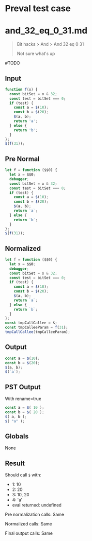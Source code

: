 # Preval test case

# and_32_eq_0_31.md

> Bit hacks > And > And 32 eq 0 31
>
> Not sure what's up

#TODO

## Input

`````js filename=intro
function f(x) {
  const bitSet = x & 32;
  const test = bitSet === 0;
  if (test) {
    const a = $(10);
    const b = $(20);
    $(a, b);
    return 'a';
  } else {
    return 'b';
  }
};
$(f(31));
`````

## Pre Normal


`````js filename=intro
let f = function ($$0) {
  let x = $$0;
  debugger;
  const bitSet = x & 32;
  const test = bitSet === 0;
  if (test) {
    const a = $(10);
    const b = $(20);
    $(a, b);
    return `a`;
  } else {
    return `b`;
  }
};
$(f(31));
`````

## Normalized


`````js filename=intro
let f = function ($$0) {
  let x = $$0;
  debugger;
  const bitSet = x & 32;
  const test = bitSet === 0;
  if (test) {
    const a = $(10);
    const b = $(20);
    $(a, b);
    return `a`;
  } else {
    return `b`;
  }
};
const tmpCallCallee = $;
const tmpCalleeParam = f(31);
tmpCallCallee(tmpCalleeParam);
`````

## Output


`````js filename=intro
const a = $(10);
const b = $(20);
$(a, b);
$(`a`);
`````

## PST Output

With rename=true

`````js filename=intro
const a = $( 10 );
const b = $( 20 );
$( a, b );
$( "a" );
`````

## Globals

None

## Result

Should call `$` with:
 - 1: 10
 - 2: 20
 - 3: 10, 20
 - 4: 'a'
 - eval returned: undefined

Pre normalization calls: Same

Normalized calls: Same

Final output calls: Same
